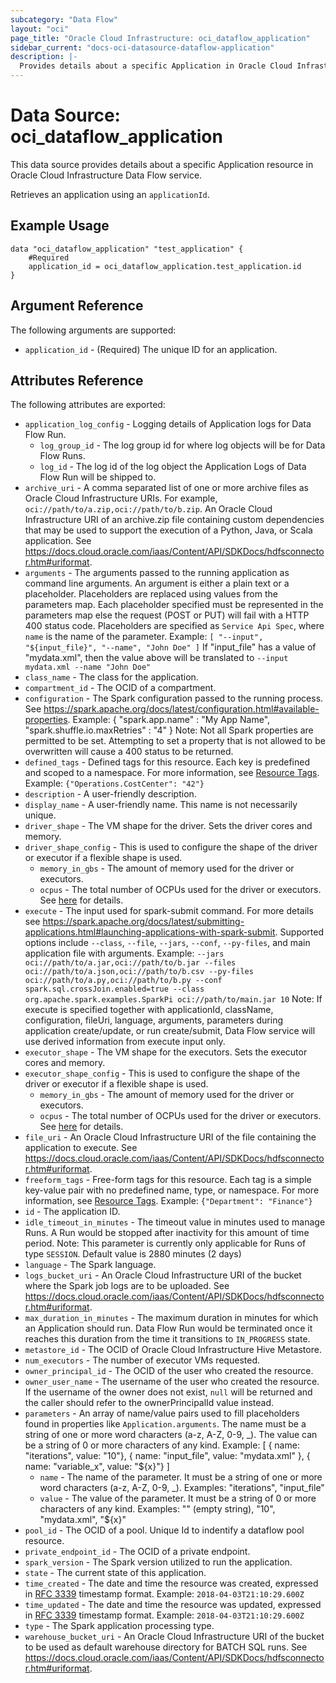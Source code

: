 ```yaml
---
subcategory: "Data Flow"
layout: "oci"
page_title: "Oracle Cloud Infrastructure: oci_dataflow_application"
sidebar_current: "docs-oci-datasource-dataflow-application"
description: |-
  Provides details about a specific Application in Oracle Cloud Infrastructure Data Flow service
---
```


# Data Source: oci_dataflow_application
This data source provides details about a specific Application resource in Oracle Cloud Infrastructure Data Flow service.

Retrieves an application using an `applicationId`.


## Example Usage

```hcl
data "oci_dataflow_application" "test_application" {
	#Required
	application_id = oci_dataflow_application.test_application.id
}
```

## Argument Reference

The following arguments are supported:

* `application_id` - (Required) The unique ID for an application. 


## Attributes Reference

The following attributes are exported:

* `application_log_config` - Logging details of Application logs for Data Flow Run. 
	* `log_group_id` - The log group id for where log objects will be for Data Flow Runs. 
	* `log_id` - The log id of the log object the Application Logs of Data Flow Run will be shipped to. 
* `archive_uri` - A comma separated list of one or more archive files as Oracle Cloud Infrastructure URIs. For example, ``oci://path/to/a.zip,oci://path/to/b.zip``. An Oracle Cloud Infrastructure URI of an archive.zip file containing custom dependencies that may be used to support the execution of a Python, Java, or Scala application. See https://docs.cloud.oracle.com/iaas/Content/API/SDKDocs/hdfsconnector.htm#uriformat. 
* `arguments` - The arguments passed to the running application as command line arguments.  An argument is either a plain text or a placeholder. Placeholders are replaced using values from the parameters map.  Each placeholder specified must be represented in the parameters map else the request (POST or PUT) will fail with a HTTP 400 status code.  Placeholders are specified as `Service Api Spec`, where `name` is the name of the parameter. Example:  `[ "--input", "${input_file}", "--name", "John Doe" ]` If "input_file" has a value of "mydata.xml", then the value above will be translated to `--input mydata.xml --name "John Doe"` 
* `class_name` - The class for the application. 
* `compartment_id` - The OCID of a compartment. 
* `configuration` - The Spark configuration passed to the running process. See https://spark.apache.org/docs/latest/configuration.html#available-properties. Example: { "spark.app.name" : "My App Name", "spark.shuffle.io.maxRetries" : "4" } Note: Not all Spark properties are permitted to be set.  Attempting to set a property that is not allowed to be overwritten will cause a 400 status to be returned. 
* `defined_tags` - Defined tags for this resource. Each key is predefined and scoped to a namespace. For more information, see [Resource Tags](https://docs.cloud.oracle.com/iaas/Content/General/Concepts/resourcetags.htm). Example: `{"Operations.CostCenter": "42"}` 
* `description` - A user-friendly description. 
* `display_name` - A user-friendly name. This name is not necessarily unique. 
* `driver_shape` - The VM shape for the driver. Sets the driver cores and memory. 
* `driver_shape_config` - This is used to configure the shape of the driver or executor if a flexible shape is used. 
	* `memory_in_gbs` - The amount of memory used for the driver or executors. 
	* `ocpus` - The total number of OCPUs used for the driver or executors. See [here](https://docs.cloud.oracle.com/en-us/iaas/api/#/en/iaas/20160918/Shape/) for details. 
* `execute` - The input used for spark-submit command. For more details see https://spark.apache.org/docs/latest/submitting-applications.html#launching-applications-with-spark-submit. Supported options include ``--class``, ``--file``, ``--jars``, ``--conf``, ``--py-files``, and main application file with arguments. Example: ``--jars oci://path/to/a.jar,oci://path/to/b.jar --files oci://path/to/a.json,oci://path/to/b.csv --py-files oci://path/to/a.py,oci://path/to/b.py --conf spark.sql.crossJoin.enabled=true --class org.apache.spark.examples.SparkPi oci://path/to/main.jar 10`` Note: If execute is specified together with applicationId, className, configuration, fileUri, language, arguments, parameters during application create/update, or run create/submit, Data Flow service will use derived information from execute input only. 
* `executor_shape` - The VM shape for the executors. Sets the executor cores and memory. 
* `executor_shape_config` - This is used to configure the shape of the driver or executor if a flexible shape is used. 
	* `memory_in_gbs` - The amount of memory used for the driver or executors. 
	* `ocpus` - The total number of OCPUs used for the driver or executors. See [here](https://docs.cloud.oracle.com/en-us/iaas/api/#/en/iaas/20160918/Shape/) for details. 
* `file_uri` - An Oracle Cloud Infrastructure URI of the file containing the application to execute. See https://docs.cloud.oracle.com/iaas/Content/API/SDKDocs/hdfsconnector.htm#uriformat. 
* `freeform_tags` - Free-form tags for this resource. Each tag is a simple key-value pair with no predefined name, type, or namespace. For more information, see [Resource Tags](https://docs.cloud.oracle.com/iaas/Content/General/Concepts/resourcetags.htm). Example: `{"Department": "Finance"}` 
* `id` - The application ID. 
* `idle_timeout_in_minutes` - The timeout value in minutes used to manage Runs. A Run would be stopped after inactivity for this amount of time period. Note: This parameter is currently only applicable for Runs of type `SESSION`. Default value is 2880 minutes (2 days) 
* `language` - The Spark language. 
* `logs_bucket_uri` - An Oracle Cloud Infrastructure URI of the bucket where the Spark job logs are to be uploaded. See https://docs.cloud.oracle.com/iaas/Content/API/SDKDocs/hdfsconnector.htm#uriformat. 
* `max_duration_in_minutes` - The maximum duration in minutes for which an Application should run. Data Flow Run would be terminated once it reaches this duration from the time it transitions to `IN_PROGRESS` state. 
* `metastore_id` - The OCID of Oracle Cloud Infrastructure Hive Metastore. 
* `num_executors` - The number of executor VMs requested. 
* `owner_principal_id` - The OCID of the user who created the resource. 
* `owner_user_name` - The username of the user who created the resource.  If the username of the owner does not exist, `null` will be returned and the caller should refer to the ownerPrincipalId value instead. 
* `parameters` - An array of name/value pairs used to fill placeholders found in properties like `Application.arguments`.  The name must be a string of one or more word characters (a-z, A-Z, 0-9, _).  The value can be a string of 0 or more characters of any kind. Example:  [ { name: "iterations", value: "10"}, { name: "input_file", value: "mydata.xml" }, { name: "variable_x", value: "${x}"} ] 
	* `name` - The name of the parameter.  It must be a string of one or more word characters (a-z, A-Z, 0-9, _). Examples: "iterations", "input_file" 
	* `value` - The value of the parameter. It must be a string of 0 or more characters of any kind. Examples: "" (empty string), "10", "mydata.xml", "${x}" 
* `pool_id` - The OCID of a pool. Unique Id to indentify a dataflow pool resource. 
* `private_endpoint_id` - The OCID of a private endpoint. 
* `spark_version` - The Spark version utilized to run the application. 
* `state` - The current state of this application. 
* `time_created` - The date and time the resource was created, expressed in [RFC 3339](https://tools.ietf.org/html/rfc3339) timestamp format. Example: `2018-04-03T21:10:29.600Z` 
* `time_updated` - The date and time the resource was updated, expressed in [RFC 3339](https://tools.ietf.org/html/rfc3339) timestamp format. Example: `2018-04-03T21:10:29.600Z` 
* `type` - The Spark application processing type. 
* `warehouse_bucket_uri` - An Oracle Cloud Infrastructure URI of the bucket to be used as default warehouse directory for BATCH SQL runs. See https://docs.cloud.oracle.com/iaas/Content/API/SDKDocs/hdfsconnector.htm#uriformat. 


